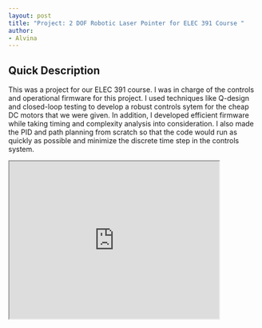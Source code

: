 ```yaml
---
layout: post
title: "Project: 2 DOF Robotic Laser Pointer for ELEC 391 Course "
author:
- Alvina
---
```


## Quick Description
This was a project for our ELEC 391 course. I was in charge of the controls and operational firmware for this project. I used techniques like Q-design and closed-loop testing to develop a robust controls sytem for the cheap DC motors that we were given. In addition, I developed efficient firmware while taking timing and complexity analysis into consideration. I also made the PID and path planning from scratch so that the code would run as quickly as possible and minimize the discrete time step in the controls system. 




 <iframe width="420" height="315"
src="https://youtube.com/shorts/rOckYwy4AkM?feature=share">
</iframe> 
